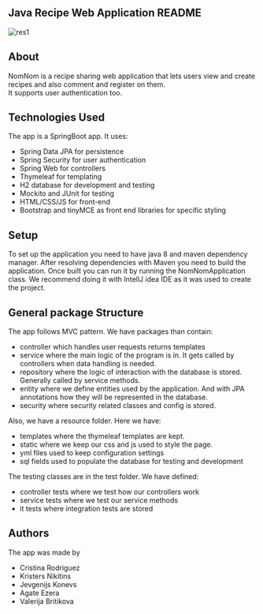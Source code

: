## Java Recipe Web Application README

![res1](https://user-images.githubusercontent.com/55871427/93521529-da0d2200-f938-11ea-8be0-579c0b8afa5e.JPG)

## About
NomNom is a recipe sharing web application that lets users view and create recipes and also comment and register on them.</br>
It supports user authentication too. </br>

## Technologies Used
The app is a SpringBoot app. It uses:
- Spring Data JPA for persistence
- Spring Security for user authentication
- Spring Web for controllers
- Thymeleaf for templating
- H2 database for development and testing
- Mockito and JUnit for testing
- HTML/CSS/JS for front-end
- Bootstrap and tinyMCE as front end libraries for specific styling

## Setup
To set up the application you need to have java 8 and maven dependency manager.
After resolving dependencies with Maven you need to build the application. Once built you can run it by running the NomNomApplication class.
We recommend doing it with IntellJ idea IDE as it was used to create the project.

## General package Structure
The app follows MVC pattern. We have packages than contain:
- controller which handles user requests returns templates
- service where the main logic of the program is in. It gets called by controllers when data handling is needed.
- repository where the logic of interaction with the database is stored. Generally called by service methods.
- entity where we define entities used by the application. And with JPA annotations how they will be represented in the database.
- security where security related classes and config is stored.

Also, we have a resource folder. Here we have:
- templates where the thymeleaf templates are kept.
- static where we keep our css and js used to style the page.
- yml files used to keep configuration settings
- sql fields used to populate the database for testing and development

The testing classes are in the test folder.
We have defined:
- controller tests where we test how our controllers work
- service tests where we test our service methods
- it tests where integration tests are stored

## Authors
The app was made by
- Cristina Rodriguez
- Kristers Nikitins
- Jevgenijs Konevs
- Agate Ezera
- Valerija Britikova

